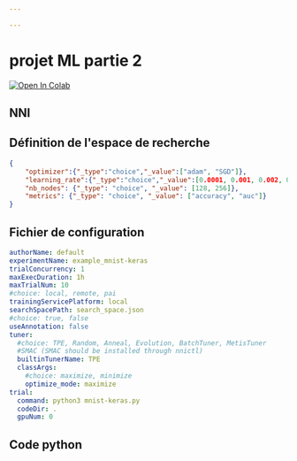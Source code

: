 ```yaml
---

---
```


# projet ML partie 2

[![Open In Colab](https://colab.research.google.com/assets/colab-badge.svg)](https://colab.research.google.com/drive/16jhYvrql9nC64A-nEGbjp2hJ4PK2Juw6#scrollTo=R7r5LOl4CprB)


## NNI

## Définition de l'espace de recherche
```json
{
    "optimizer":{"_type":"choice","_value":["adam", "SGD"]},
    "learning_rate":{"_type":"choice","_value":[0.0001, 0.001, 0.002, 0.005, 0.01]},
    "nb_nodes": {"_type": "choice", "_value": [128, 256]},
    "metrics": {"_type": "choice", "_value": ["accuracy", "auc"]}
}
```

## Fichier de configuration
```yml
authorName: default
experimentName: example_mnist-keras
trialConcurrency: 1
maxExecDuration: 1h
maxTrialNum: 10
#choice: local, remote, pai
trainingServicePlatform: local
searchSpacePath: search_space.json
#choice: true, false
useAnnotation: false
tuner:
  #choice: TPE, Random, Anneal, Evolution, BatchTuner, MetisTuner
  #SMAC (SMAC should be installed through nnictl)
  builtinTunerName: TPE
  classArgs:
    #choice: maximize, minimize
    optimize_mode: maximize
trial:
  command: python3 mnist-keras.py
  codeDir: .
  gpuNum: 0
```

## Code python
```python
```
